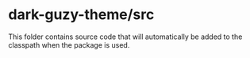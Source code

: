 # dark-guzy-theme/src

This folder contains source code that will automatically be added to the classpath when
the package is used.
